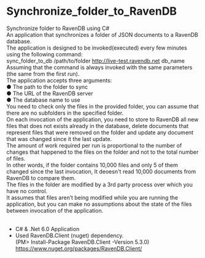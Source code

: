 # Synchronize_folder_to_RavenDB
Synchronize folder to RavenDB using C#<br />
An application that synchronizes a folder of JSON documents to a RavenDB database.<br />
The application is designed to be invoked(executed) every few minutes using the following command:<br />
	sync_folder_to_db /path/to/folder http://live-test.ravendb.net db_name<br />
Assuming that the command is always invoked with the same parameters (the same from the first run).<br />
The application accepts three arguments:<br />
●	The path to the folder to sync<br />
●	The URL of the RavenDB server<br />
●	The database name to use<br />
You need to check only the files in the provided folder, you can assume that there are no subfolders in the specified folder.<br />
On each invocation of the application, you need to store to RavenDB all new files that does not exists already in the database, delete documents that represent files that were removed on the folder and update any document that was changed since it the last update.<br />
The amount of work required per run is proportional to the number of changes that happened to the files on the folder and not to the total number of files. <br />
In other words, if the folder contains 10,000 files and only 5 of them changed since the last invocation, It deoesn't read 10,000 documents from RavenDB to compare them.<br />
The files in the folder are modified by a 3rd party process over which you have no control.<br />
It assumes that files aren’t being modified while you are running the application, but you can make no assumptions about the state of the files between invocation of the application.
<br />
<br />
* C# & .Net 6.0 Application <br />
* Used RavenDB.Client (nuget) dependency.<br />
  (PM> Install-Package RavenDB.Client -Version 5.3.0)<br />
  https://www.nuget.org/packages/RavenDB.Client/<br />

